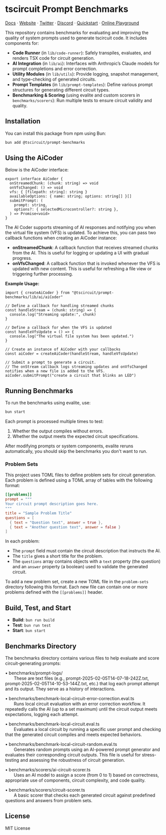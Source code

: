 # tscircuit Prompt Benchmarks

[Docs](https://docs.tscircuit.com) · [Website](https://tscircuit.com) · [Twitter](https://x.com/tscircuit) · [Discord](https://tscircuit.com/community/join-redirect) · [Quickstart](https://docs.tscircuit.com/quickstart) · [Online Playground](https://tscircuit.com/playground)

This repository contains benchmarks for evaluating and improving the quality of system prompts used to generate tscircuit code. It includes components for:

- **Code Runner** (in `lib/code-runner`): Safely transpiles, evaluates, and renders TSX code for circuit generation.
- **AI Integration** (in `lib/ai`): Interfaces with Anthropic’s Claude models for prompt completions and error correction.
- **Utility Modules** (in `lib/utils`): Provide logging, snapshot management, and type-checking of generated circuits.
- **Prompt Templates** (in `lib/prompt-templates`): Define various prompt structures for generating different circuit types.
- **Benchmarking & Scoring** (using evalite and custom scorers in `benchmarks/scorers`): Run multiple tests to ensure circuit validity and quality.


## Installation

You can install this package from npm using Bun:

```bash
bun add @tscircuit/prompt-benchmarks
```

## Using the AiCoder

Below is the AiCoder interface:

```tsx
export interface AiCoder {
  onStreamedChunk: (chunk: string) => void
  onVfsChanged: () => void
  vfs: { [filepath: string]: string }
  availableOptions: { name: string; options: string[] }[]
  submitPrompt: (
    prompt: string,
    options?: { selectedMicrocontroller?: string },
  ) => Promise<void>
}
```

The AI Coder supports streaming of AI responses and notifying you when the virtual file system (VFS) is updated. To achieve this, you can pass two callback functions when creating an AiCoder instance:
- **onStreamedChunk**: A callback function that receives streamed chunks from the AI. This is useful for logging or updating a UI with gradual progress.
- **onVfsChanged**: A callback function that is invoked whenever the VFS is updated with new content. This is useful for refreshing a file view or triggering further processing.

**Example Usage:**

```tsx
import { createAiCoder } from "@tscircuit/prompt-benchmarks/lib/ai/aiCoder"

// Define a callback for handling streamed chunks
const handleStream = (chunk: string) => {
  console.log("Streaming update:", chunk)
}

// Define a callback for when the VFS is updated
const handleVfsUpdate = () => {
  console.log("The virtual file system has been updated.")
}

// Create an instance of AiCoder with your callbacks
const aiCoder = createAiCoder(handleStream, handleVfsUpdate)

// Submit a prompt to generate a circuit.
// The onStream callback logs streaming updates and onVfsChanged notifies when a new file is added to the VFS.
aiCoder.submitPrompt("create a circuit that blinks an LED")
```

## Running Benchmarks

To run the benchmarks using evalite, use:
```bash
bun start
```
Each prompt is processed multiple times to test:
1. Whether the output compiles without errors.
2. Whether the output meets the expected circuit specifications.

After modifying prompts or system components, evalite reruns automatically, you should skip the benchmarks you don't want to run.

### Problem Sets

This project uses TOML files to define problem sets for circuit generation. Each problem is defined using a TOML array of tables with the following format:

```toml
[[problems]]
prompt = """
Your circuit prompt description goes here.
"""
title = "Sample Problem Title"
questions = [
  { text = "Question text", answer = true },
  { text = "Another question text", answer = false }
]
```

In each problem:
- The `prompt` field must contain the circuit description that instructs the AI.
- The `title` gives a short title for the problem.
- The `questions` array contains objects with a `text` property (the question) and an `answer` property (a boolean) used to validate the generated circuit.

To add a new problem set, create a new TOML file in the `problem-sets` directory following this format. Each new file can contain one or more problems defined with the `[[problems]]` header.

## Build, Test, and Start

- **Build**: `bun run build`
- **Test**: `bun run test`
- **Start**: `bun start`

## Benchmarks Directory

The benchmarks directory contains various files to help evaluate and score circuit‐generating prompts:

• benchmarks/prompt-logs/  
  These are text files (e.g., prompt-2025-02-05T14-07-18-242Z.txt, prompt-2025-02-05T14-10-53-144Z.txt, etc.) that log each prompt attempt and its output. They serve as a history of interactions.

• benchmarks/benchmark-local-circuit-error-correction.eval.ts  
  Runs local circuit evaluation with an error correction workflow. It repeatedly calls the AI (up to a set maximum) until the circuit output meets expectations, logging each attempt.

• benchmarks/benchmark-local-circuit.eval.ts  
  Evaluates a local circuit by running a specific user prompt and checking that the generated circuit compiles and meets expected behaviors.

• benchmarks/benchmark-local-circuit-random.eval.ts  
  Generates random prompts using an AI-powered prompt generator and evaluates their corresponding circuit outputs. This file is useful for stress-testing and assessing the robustness of circuit generation.

• benchmarks/scorers/ai-circuit-scorer.ts  
  Uses an AI model to assign a score (from 0 to 1) based on correctness, appropriate use of components, circuit complexity, and code quality.

• benchmarks/scorers/circuit-scorer.ts  
  A basic scorer that checks each generated circuit against predefined questions and answers from problem sets.

## License

MIT License
